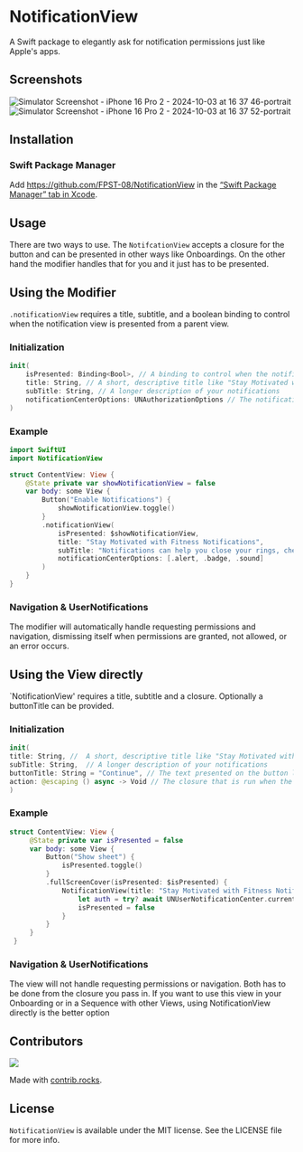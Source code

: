 # NotificationView
A Swift package to elegantly ask for notification permissions just like Apple's apps.

## Screenshots
![Simulator Screenshot - iPhone 16 Pro 2 - 2024-10-03 at 16 37 46-portrait](https://github.com/user-attachments/assets/475d6480-c400-48b3-83bf-2b379d36c455)
![Simulator Screenshot - iPhone 16 Pro 2 - 2024-10-03 at 16 37 52-portrait](https://github.com/user-attachments/assets/56fc62ca-5bde-43b6-a56e-112d9b5feb88)


## Installation
### Swift Package Manager

Add https://github.com/FPST-08/NotificationView in the [“Swift Package Manager” tab in Xcode]("https://developer.apple.com/documentation/xcode/adding_package_dependencies_to_your_app").

## Usage

There are two ways to use. The `NotifcationView` accepts a closure for the button and can be presented in other ways like Onboardings. On the other hand the modifier handles that for you and it just has to be presented.

## Using the Modifier

`.notificationView` requires a title, subtitle, and a boolean binding to control when the notification view is presented from a parent view.

### Initialization

```swift
init(
    isPresented: Binding<Bool>, // A binding to control when the notification view is presented from a parent view
    title: String, // A short, descriptive title like "Stay Motivated with Fitness Notifications"
    subTitle: String, // A longer description of your notifications
    notificationCenterOptions: UNAuthorizationOptions // The notification options you want to request (e.g. .alert, .badge, .sound)
)
```

### Example
```swift
import SwiftUI
import NotificationView

struct ContentView: View {
    @State private var showNotificationView = false
    var body: some View {
        Button("Enable Notifications") {
            showNotificationView.toggle()
        }
        .notificationView(
            isPresented: $showNotificationView, 
            title: "Stay Motivated with Fitness Notifications", 
            subTitle: "Notifications can help you close your rings, cheer on your friends, and see what's new with Fitness+.", 
            notificationCenterOptions: [.alert, .badge, .sound]
        )
    }
}
```

### Navigation & UserNotifications
The modifier will automatically handle requesting permissions and navigation, dismissing itself when permissions are granted, not allowed, or an error occurs.

## Using the View directly

`NotificationView' requires a title, subtitle and a closure. Optionally a buttonTitle can be provided.

### Initialization
```swift
init(
title: String, //  A short, descriptive title like "Stay Motivated with Fitness Notifications"
subTitle: String,  // A longer description of your notifications
buttonTitle: String = "Continue", // The text presented on the button like "Continue" or "Okay".
action: @escaping () async -> Void // The closure that is run when the button was pressed. Dismissing or navigation needs to be handled from there
)
```
### Example
```swift
struct ContentView: View {
     @State private var isPresented = false
     var body: some View {
         Button("Show sheet") {
             isPresented.toggle()
         }
         .fullScreenCover(isPresented: $isPresented) {
             NotificationView(title: "Stay Motivated with Fitness Notifications", subTitle: "Notifications can help you close your rings, cheer on your friends, and see what's new with Fitness+", buttonTitle: "Continue") {
                 let auth = try? await UNUserNotificationCenter.current().requestAuthorization(options: [.alert, .badge, .sound])
                 isPresented = false
             }
         }
     }
 }
```

### Navigation & UserNotifications
The view will not handle requesting permissions or navigation. Both has to be done from the closure you pass in. If you want to use this view in your Onboarding or in a Sequence with other Views, using NotificationView directly is the better option

## Contributors

<a href="https://github.com/FPST-08/NotificationView/graphs/contributors">
  <img src="https://contrib.rocks/image?repo=FPST-08/NotificationView" />
</a>

Made with [contrib.rocks](https://contrib.rocks).

## License
`NotificationView` is available under the MIT license. See the LICENSE file for more info.
